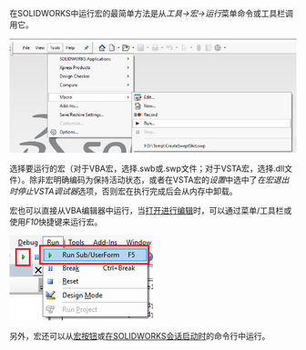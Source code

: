 在SOLIDWORKS中运行宏的最简单方法是从*工具->宏->运行*菜单命令或工具栏调用它。

![从菜单中运行宏](running-macro-menu.png)

选择要运行的宏（对于VBA宏，选择.swb或.swp文件；对于VSTA宏，选择.dll文件）。除非宏明确编码为保持活动状态，或者在VSTA宏的*设置*中选中了*在宏退出时停止VSTA调试器*选项，否则宏在执行完成后会从内存中卸载。

宏也可以直接从VBA编辑器中运行，当[打开进行编辑](/docs/codestack/solidworks-api/getting-started/macros/edit/)时，可以通过菜单/工具栏或使用*F10*快捷键来运行宏。

![从VBA编辑器中运行宏](vba-editor-run-macro.png)

另外，宏还可以从[宏按钮](/docs/codestack/solidworks-api/getting-started/macros/macro-buttons/)或[在SOLIDWORKS会话启动时](/docs/codestack/solidworks-api/getting-started/macros/run-macro-on-solidworks-start/)的命令行中运行。